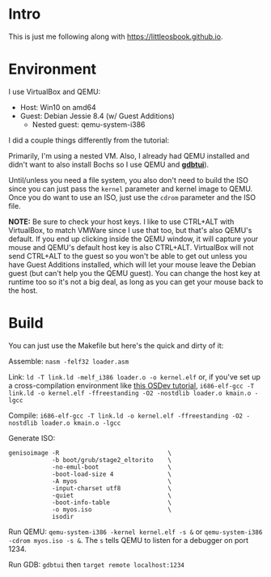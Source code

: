 # Intro

This is just me following along with https://littleosbook.github.io.

# Environment

I use VirtualBox and QEMU:
- Host: Win10 on amd64
- Guest: Debian Jessie 8.4 (w/ Guest Additions)
  - Nested guest: qemu-system-i386

I did a couple things differently from the tutorial:

Primarily, I'm using a nested VM. Also, I already had QEMU installed and didn't want to also install Bochs so I use QEMU and **[gdbtui](https://sourceware.org/gdb/onlinedocs/gdb/TUI.html)**).

Until/unless you need a file system, you also don't need to build the ISO since you can just pass the `kernel` parameter and kernel image to QEMU. Once you do want to use an ISO, just use the `cdrom` parameter and the ISO file.

**NOTE:** Be sure to check your host keys. I like to use CTRL+ALT with VirtualBox, to match VMWare since I use that too, but that's also QEMU's default. If you end up clicking inside the QEMU window, it will capture your mouse and QEMU's default host key is also CTRL+ALT. VirtualBox will not send CTRL+ALT to the guest so you won't be able to get out unless you have Guest Additions installed, which will let your mouse leave the Debian guest (but can't help you the QEMU guest). You can change the host key at runtime too so it's not a big deal, as long as you can get your mouse back to the host.

# Build

You can just use the Makefile but here's the quick and dirty of it:

Assemble: `nasm -felf32 loader.asm`

Link: `ld -T link.ld -melf_i386 loader.o -o kernel.elf` or, if you've set up a cross-compilation environment like [this OSDev tutorial](http://wiki.osdev.org/GCC_Cross-Compiler), `i686-elf-gcc -T link.ld -o kernel.elf -ffreestanding -O2 -nostdlib loader.o kmain.o -lgcc`

Compile: `i686-elf-gcc -T link.ld -o kernel.elf -ffreestanding -O2 -nostdlib loader.o kmain.o -lgcc`

Generate ISO:

    genisoimage -R                              \
                -b boot/grub/stage2_eltorito    \
                -no-emul-boot                   \
                -boot-load-size 4               \
                -A myos                         \
                -input-charset utf8             \
                -quiet                          \
                -boot-info-table                \
                -o myos.iso                     \
                isodir

Run QEMU: `qemu-system-i386 -kernel kernel.elf -s &` or `qemu-system-i386 -cdrom myos.iso -s &`. The `s` tells QEMU to listen for a debugger on port 1234.

Run GDB: `gdbtui` then `target remote localhost:1234`
